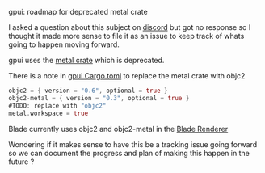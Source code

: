 

gpui: roadmap for deprecated metal crate

I asked a question about this subject on [discord](https://discord.com/channels/869392257814519848/1199799855007158352/1414011431833309225) but got no response
so I thought it made more sense to file it as an issue to keep track
of whats going to happen moving forward.

gpui uses the [metal crate](https://github.com/gfx-rs/metal-rs) which is deprecated.

There is a note in [gpui Cargo.toml]() to replace the metal crate with objc2

```rust
objc2 = { version = "0.6", optional = true }
objc2-metal = { version = "0.3", optional = true }
#TODO: replace with "objc2"
metal.workspace = true
```

Blade currently uses objc2 and objc2-metal in the [Blade Renderer](https://github.com/zed-industries/zed/blob/main/crates/gpui/src/platform/blade/blade_renderer.rs)

Wondering if it makes sense to have this be a tracking issue going forward so
we can document the progress and plan of making this happen in the future ?
